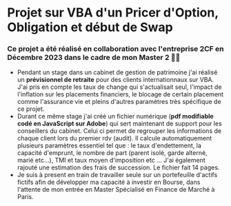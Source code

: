# Projet sur VBA d'un Pricer d'Option, Obligation et début de Swap

### Ce projet a été réalisé en collaboration avec l'entreprise 2CF en Décembre 2023 dans le cadre de mon Master 2 :woman_student:

- Pendant un stage dans un cabinet de gestion de patrimoine j'ai réalisé un **prévisionnel de retraite** pour des clients internationnaux sur VBA.
  J'ai pris en compte les taux de change qui s'actualisait seul, l'impact de l'inflation sur les placements financiers, le blocage de certain placement
  comme l'assurance vie et pleins d'autres paramètres très spécifique de ce projet.
- Durant ce même stage j'ai créé un fichier numérique (**pdf modifiable codé en JavaScript sur Adobe**) qui sert maintenant de support pour les conseillers du cabinet. Celui ci permet
  de regrouper les informations de chaque client lors du premier rdv (audit). Il calcule automatiquement plusieurs paramètres essentiel tel que :
  le taux d'endettement, la capacité d'emprunt, le nombre de part (parent isolé, garde alterné, marié etc...), TMI et taux moyen d'imposition etc ...
  J'ai également rajouté une estimation des frais de succession. Le fichier fait 14 pages.
- Je suis à present en train de travailler seule sur un portefeuille d'actifs fictifs afin de développer ma capacité à investir en Bourse,
  dans l'attente de mon entrée en Master Spécialisé en Finance de Marché à Paris.
